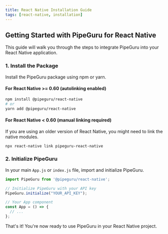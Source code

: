 ```yaml
---
title: React Native Installation Guide
tags: [react-native, installation]
---
```


## Getting Started with PipeGuru for React Native

This guide will walk you through the steps to integrate PipeGuru into your React Native application.

### 1. Install the Package

Install the PipeGuru package using npm or yarn.

#### For React Native >= 0.60 (autolinking enabled)

```bash
npm install @pipeguru/react-native
# or
yarn add @pipeguru/react-native
```

#### For React Native < 0.60 (manual linking required)

If you are using an older version of React Native, you might need to link the native modules.

```bash
npx react-native link pipeguru-react-native
```

### 2. Initialize PipeGuru

In your main `App.js` or `index.js` file, import and initialize PipeGuru.

```javascript
import PipeGuru from '@pipeguru/react-native';

// Initialize PipeGuru with your API key
PipeGuru.initialize("YOUR_API_KEY");

// Your App component
const App = () => {
  // ...
};
```

That's it! You're now ready to use PipeGuru in your React Native project.
